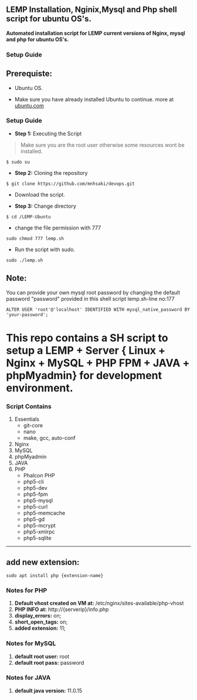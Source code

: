 ## LEMP Installation, Nginix,Mysql and Php shell script for ubuntu OS's.

  
   **Automated installation script for LEMP current versions of Nginx, mysql and php for ubuntu OS's.**

   ### Setup Guide
## Prerequiste:
  
   * Ubuntu OS.
  
   * Make sure you have already installed Ubuntu to continue. more at [ubuntu.com](http://www.ubuntu.com/)

### Setup Guide

* **Step 1:** Executing the Script

> Make sure you are the root user otherwise some resources wont be installed.
>
```
$ sudo su
```

* **Step 2:** Cloning the repository

```
$ git clone https://github.com/mnhsaki/devops.git
```

   * Download the script.

* **Step 3:** Change directory

```
$ cd /LEMP-Ubuntu
```

   * change the file permission with 777 
  
```
sudo chmod 777 lemp.sh 
```

   * Run the script with sudo.  
  
``` 
sudo ./lemp.sh  
```


## Note:
 
   You can provide your own mysql root password by changing the default password "password" provided in this shell script lemp.sh-line no:177
 
``` 
ALTER USER 'root'@'localhost' IDENTIFIED WITH mysql_native_password BY 'your-password';
```

# This repo contains a SH script to setup a LEMP + Server { Linux + Nginx + MySQL + PHP FPM + JAVA + phpMyadmin} for development environment.


### Script Contains

1. Essentials
    * git-core
    * nano
    * make, gcc, auto-conf
1. Nginx
1. MySQL
1. phpMyadmin
1. JAVA
1. PHP
    * Phalcon PHP
    * php5-cli
    * php5-dev
    * php5-fpm
    * php5-mysql
    * php5-curl
    * php5-memcache
    * php5-gd
    * php5-mcrypt
    * php5-xmlrpc
    * php5-sqlite
   
***

## add new extension:

```
sudo apt install php {extension-name}
```

### Notes for PHP ###

1. **Default vhost created on VM at:** /etc/nginx/sites-available/php-vhost
2. **PHP INFO at:** http://{serverip}/info.php
3. **display_errors:** on;
4. **short_open_tags:** on;
5. **added extension:** 11;


### Notes for MySQL ###

1. **default root user:** root
2. **default root pass:** password


### Notes for JAVA ###

1. **default java version:** 11.0.15


